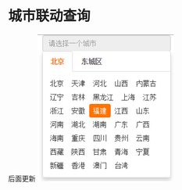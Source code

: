 # 城市联动查询

后面更新
![preview](https://raw.githubusercontent.com/floraluo/linkage/master/lib/images/preview.png)
